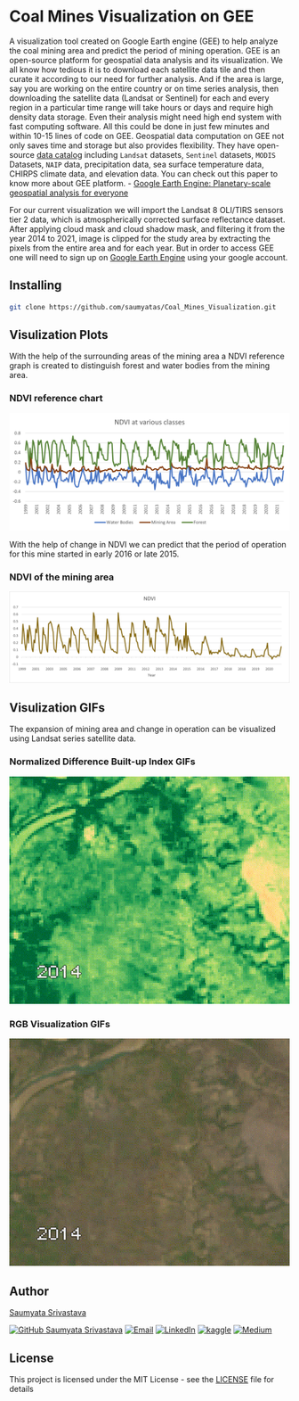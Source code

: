 # Coal Mines Visualization on GEE
A visualization tool created on Google Earth engine (GEE) to help analyze the coal mining area and predict the period of mining operation. 
GEE is an open-source platform for geospatial data analysis and its visualization. We all know how tedious it is to download each satellite data tile and then curate it according to our need for further analysis. And if the area is large, say you are working on the entire country or on time series analysis, then downloading the satellite data (Landsat or Sentinel) for each and every region in a particular time range will take hours or days and require high density data storage. Even their analysis might need high end system with fast computing software. All this could be done in just few minutes and within 10-15 lines of code on GEE. Geospatial data computation on GEE not only saves time and storage but also provides flexibility. They have open-source [data catalog](https://developers.google.com/earth-engine/datasets/) including `Landsat` datasets, `Sentinel` datasets, `MODIS` Datasets, `NAIP` data, precipitation data, sea surface temperature data, CHIRPS climate data, and elevation data. You can check out this paper to know more about GEE platform. - [Google Earth Engine: Planetary-scale geospatial analysis for everyone](https://www.sciencedirect.com/science/article/pii/S0034425717302900)

For our current visualization we will import the Landsat 8 OLI/TIRS sensors tier 2 data, which is atmospherically corrected surface reflectance dataset. After applying cloud mask and cloud shadow mask, and filtering it from the year 2014 to 2021, image is clipped for the study area by extracting the pixels from the entire area and for each year. But in order to access GEE one will need to sign up on [Google Earth Engine](https://earthengine.google.com/) using your google account.


## Installing
```bash
git clone https://github.com/saumyatas/Coal_Mines_Visualization.git
```

## Visulization Plots
With the help of the surrounding areas of the mining area a NDVI reference graph is created to distinguish forest and water bodies from the mining area.

### NDVI reference chart
![NDVI reference chart](Plots/NDVI_ref.png)

With the help of change in NDVI we can predict that the period of operation for this mine started in early 2016 or late 2015.

### NDVI of the mining area
![NDVI_chart](Plots/NDVI_chart.png)

## Visulization GIFs

The expansion of mining area and change in operation can be visualized using Landsat series satellite data.

### Normalized Difference Built-up Index GIFs
![NDBI gifs](GIFs/NDBI.gif)

### RGB Visualization GIFs
![RGB gifs](GIFs/RGB.gif)

## Author
[Saumyata Srivastava](https://www.linkedin.com/in/ss-97b05a103/)

[![GitHub Saumyata Srivastava](https://img.shields.io/github/followers/saumyatas?label=follow&style=for-the-badge&logo=github&logoColor=white&labelColor=333333)](https://github.com/saumyatas)
[![Email](https://img.shields.io/badge/Mail-004788?style=for-the-badge&logo=gmail&logoColor=white)](mailto:saumyata.srivastava@gmail.com)
[![LinkedIn](https://img.shields.io/badge/LinkedIn-0077B5?style=for-the-badge&logo=linkedin&logoColor=white)](https://www.linkedin.com/in/ss-97b05a103/)
[![kaggle](https://img.shields.io/badge/kaggle-31C3FF?style=for-the-badge&logo=kaggle&logoColor=white)](https://www.kaggle.com/saumyatas1202)
[![Medium](https://img.shields.io/badge/Medium-12100E?style=for-the-badge&logo=medium&logoColor=white)](https://medium.com/@srivastava.saumyata)

## License
This project is licensed under the MIT License - see the [LICENSE](LICENSE) file for details
